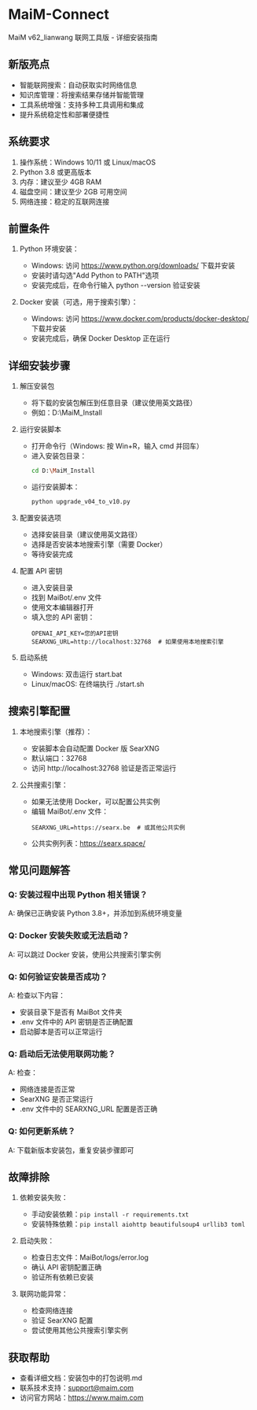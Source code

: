 # MaiM-Connect

MaiM v62_lianwang 联网工具版 - 详细安装指南

## 新版亮点
* 智能联网搜索：自动获取实时网络信息
* 知识库管理：将搜索结果存储并智能管理
* 工具系统增强：支持多种工具调用和集成
* 提升系统稳定性和部署便捷性

## 系统要求
1. 操作系统：Windows 10/11 或 Linux/macOS
2. Python 3.8 或更高版本
3. 内存：建议至少 4GB RAM
4. 磁盘空间：建议至少 2GB 可用空间
5. 网络连接：稳定的互联网连接

## 前置条件
1. Python 环境安装：
   - Windows: 访问 https://www.python.org/downloads/ 下载并安装
   - 安装时请勾选"Add Python to PATH"选项
   - 安装完成后，在命令行输入 python --version 验证安装

2. Docker 安装（可选，用于搜索引擎）：
   - Windows: 访问 https://www.docker.com/products/docker-desktop/ 下载并安装
   - 安装完成后，确保 Docker Desktop 正在运行

## 详细安装步骤
1. 解压安装包
   - 将下载的安装包解压到任意目录（建议使用英文路径）
   - 例如：D:\MaiM_Install

2. 运行安装脚本
   - 打开命令行（Windows: 按 Win+R，输入 cmd 并回车）
   - 进入安装包目录：
     ```bash
     cd D:\MaiM_Install
     ```
   - 运行安装脚本：
     ```bash
     python upgrade_v04_to_v10.py
     ```

3. 配置安装选项
   - 选择安装目录（建议使用英文路径）
   - 选择是否安装本地搜索引擎（需要 Docker）
   - 等待安装完成

4. 配置 API 密钥
   - 进入安装目录
   - 找到 MaiBot/.env 文件
   - 使用文本编辑器打开
   - 填入您的 API 密钥：
     ```
     OPENAI_API_KEY=您的API密钥
     SEARXNG_URL=http://localhost:32768  # 如果使用本地搜索引擎
     ```

5. 启动系统
   - Windows: 双击运行 start.bat
   - Linux/macOS: 在终端执行 ./start.sh

## 搜索引擎配置
1. 本地搜索引擎（推荐）：
   - 安装脚本会自动配置 Docker 版 SearXNG
   - 默认端口：32768
   - 访问 http://localhost:32768 验证是否正常运行

2. 公共搜索引擎：
   - 如果无法使用 Docker，可以配置公共实例
   - 编辑 MaiBot/.env 文件：
     ```
     SEARXNG_URL=https://searx.be  # 或其他公共实例
     ```
   - 公共实例列表：https://searx.space/

## 常见问题解答
### Q: 安装过程中出现 Python 相关错误？
A: 确保已正确安装 Python 3.8+，并添加到系统环境变量

### Q: Docker 安装失败或无法启动？
A: 可以跳过 Docker 安装，使用公共搜索引擎实例

### Q: 如何验证安装是否成功？
A: 检查以下内容：
   - 安装目录下是否有 MaiBot 文件夹
   - .env 文件中的 API 密钥是否正确配置
   - 启动脚本是否可以正常运行

### Q: 启动后无法使用联网功能？
A: 检查：
   - 网络连接是否正常
   - SearXNG 是否正常运行
   - .env 文件中的 SEARXNG_URL 配置是否正确

### Q: 如何更新系统？
A: 下载新版本安装包，重复安装步骤即可

## 故障排除
1. 依赖安装失败：
   - 手动安装依赖：`pip install -r requirements.txt`
   - 安装特殊依赖：`pip install aiohttp beautifulsoup4 urllib3 toml`

2. 启动失败：
   - 检查日志文件：MaiBot/logs/error.log
   - 确认 API 密钥配置正确
   - 验证所有依赖已安装

3. 联网功能异常：
   - 检查网络连接
   - 验证 SearXNG 配置
   - 尝试使用其他公共搜索引擎实例

## 获取帮助
- 查看详细文档：安装包中的打包说明.md
- 联系技术支持：support@maim.com
- 访问官方网站：https://www.maim.com 